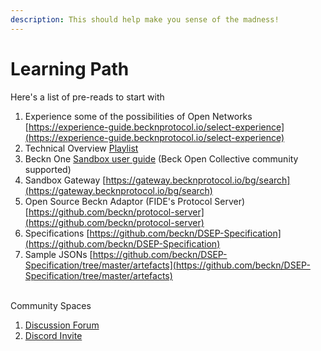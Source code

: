 ```yaml
---
description: This should help make you sense of the madness!
---
```


# Learning Path

Here's a list of pre-reads to start with

1. Experience some of the possibilities of Open Networks [https://experience-guide.becknprotocol.io/select-experience](https://experience-guide.becknprotocol.io/select-experience)
2. Technical Overview [Playlist](https://drive.google.com/drive/folders/18mwSy3u-MSj1FpU7i79e39h0x6ylins7?usp=drive\_link)
3. Beckn One [Sandbox user guide](https://docs.google.com/document/d/1GSEj0R-8DP47b8ub1Kf2rJzSmm\_eGAa-HdOm4hYJz78/edit?usp=sharing) (Beck Open Collective community supported)
4. Sandbox Gateway [https://gateway.becknprotocol.io/bg/search](https://gateway.becknprotocol.io/bg/search)
5. Open Source Beckn Adaptor (FIDE's Protocol Server) [https://github.com/beckn/protocol-server](https://github.com/beckn/protocol-server)
6. Specifications [https://github.com/beckn/DSEP-Specification](https://github.com/beckn/DSEP-Specification)
7. Sample JSONs [https://github.com/beckn/DSEP-Specification/tree/master/artefacts](https://github.com/beckn/DSEP-Specification/tree/master/artefacts)

\
Community Spaces

1. [Discussion Forum](https://github.com/orgs/ONEST-Network/discussions)
2. [Discord Invite](https://discord.gg/eB7CAmbrrB)
